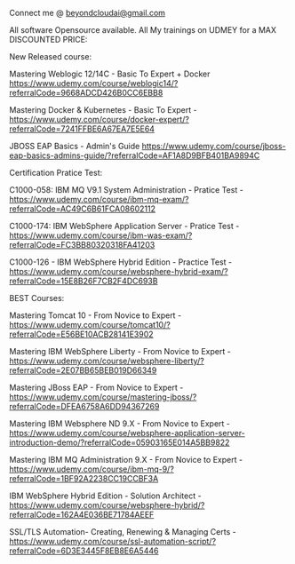 Connect me @ beyondcloudai@gmail.com

All software Opensource available. All My trainings on UDMEY for a MAX DISCOUNTED PRICE:

New Released course:

Mastering Weblogic 12/14C - Basic To Expert + Docker
https://www.udemy.com/course/weblogic14/?referralCode=9668ADCD426B0CC6EBB8

Mastering Docker & Kubernetes - Basic To Expert - https://www.udemy.com/course/docker-expert/?referralCode=7241FFBE6A67EA7E5E64

JBOSS EAP Basics - Admin's Guide
https://www.udemy.com/course/jboss-eap-basics-admins-guide/?referralCode=AF1A8D9BFB401BA9894C

Certification Pratice Test:

C1000-058: IBM MQ V9.1 System Administration - Pratice Test -https://www.udemy.com/course/ibm-mq-exam/?referralCode=AC49C6B61FCA08602112

C1000-174: IBM WebSphere Application Server - Pratice Test - https://www.udemy.com/course/ibm-was-exam/?referralCode=FC3BB80320318FA41203

C1000-126 - IBM WebSphere Hybrid Edition - Practice Test - https://www.udemy.com/course/websphere-hybrid-exam/?referralCode=15E8B26F7CB2F4DC693B

BEST Courses:

Mastering Tomcat 10 - From Novice to Expert - https://www.udemy.com/course/tomcat10/?referralCode=E56BE10ACB28141E3902

Mastering IBM WebSphere Liberty - From Novice to Expert - https://www.udemy.com/course/websphere-liberty/?referralCode=2E07BB65BEB019D66349

Mastering JBoss EAP - From Novice to Expert - https://www.udemy.com/course/mastering-jboss/?referralCode=DFEA6758A6DD94367269

Mastering IBM Websphere ND 9.X - From Novice to Expert - https://www.udemy.com/course/websphere-application-server-introduction-demo/?referralCode=05903165E014A5BB9822

Mastering IBM MQ Administration 9.X - From Novice to Expert - https://www.udemy.com/course/ibm-mq-9/?referralCode=1BF92A2238CC19CCBF3A

IBM WebSphere Hybrid Edition - Solution Architect - https://www.udemy.com/course/websphere-hybrid/?referralCode=162A4E036BE71784AEEF

SSL/TLS Automation- Creating, Renewing & Managing Certs - https://www.udemy.com/course/ssl-automation-script/?referralCode=6D3E3445F8EB8E6A5446
